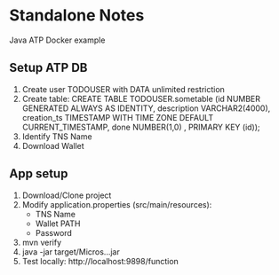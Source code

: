 # Standalone Notes

Java ATP Docker example

## Setup ATP DB

1. Create user TODOUSER with DATA unlimited restriction 
2. Create table:
CREATE TABLE TODOUSER.sometable (id NUMBER GENERATED ALWAYS AS IDENTITY, description VARCHAR2(4000), creation_ts TIMESTAMP WITH TIME ZONE DEFAULT CURRENT_TIMESTAMP, done NUMBER(1,0) , PRIMARY KEY (id));
3. Identify TNS Name
4. Download Wallet

## App setup
1. Download/Clone project
2. Modify application.properties (src/main/resources):
    - TNS Name
    - Wallet PATH
    - Password
3. mvn verify
4. java -jar  target/Micros...jar
5. Test locally: http://localhost:9898/function